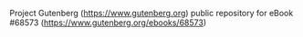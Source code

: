 Project Gutenberg (https://www.gutenberg.org) public repository for
eBook #68573 (https://www.gutenberg.org/ebooks/68573)
